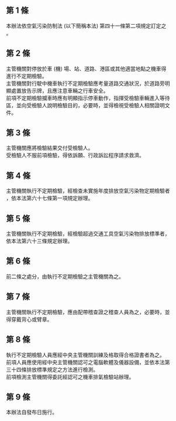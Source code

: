 第 1 條
-------
本辦法依空氣污染防制法 (以下簡稱本法) 第四十一條第二項規定訂定之  
。

第 2 條
-------
主管機關對停放於車 (機) 場、站、道路、港區或其他適當地點之機車得  
進行不定期檢驗。  
主管機關對行駛中機車執行不定期檢驗應考量道路交通狀況，於道路旁明  
顯處置放告示牌，且應注意車輛之行車安全。  
前項不定期檢驗攔車時應有明顯指示停車動作，指揮受檢驗車輛進入等待  
區，並向受檢驗人說明檢驗目的，必要時，並得檢視受檢驗人相關證明文  
件。

第 3 條
-------
主管機關應將檢驗結果交付受檢驗人。  
受檢驗人不服前項檢驗，得依訴願、行政訴訟程序請求救濟。

第 4 條
-------
主管機關執行不定期檢驗，經檢查未實施年度排放空氣污染物定期檢驗者  
，依本法第六十七條第一項規定辦理。

第 5 條
-------
主管機關執行不定期檢驗，經檢驗超過交通工具空氣污染物排放標準者，  
依本法第六十三條規定辦理。

第 6 條
-------
前二條之處分，由執行不定期檢驗之主管機關為之。

第 7 條
-------
主管機關執行不定期檢驗，應由配帶稽查證之稽查人員為之，必要時，並  
得穿戴背心或臂章。

第 8 條
-------
執行不定期檢驗人員應經中央主管機關訓練及格取得合格證書者為之。  
前項人員應使用經中央主管機關認可之電腦軟體及儀器設備，並依本法第  
三十四條排放標準規定之方法進行檢測。  
前項檢測主管機關得委託經認可之機車排氣檢驗站辦理。

第 9 條
-------
本辦法自發布日施行。

